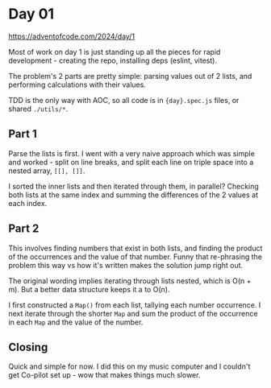 # Day 01

https://adventofcode.com/2024/day/1

Most of work on day 1 is just standing up all the pieces for rapid development - creating the repo, installing deps (eslint, vitest).

The problem's 2 parts are pretty simple: parsing values out of 2 lists, and performing calculations with their values.

TDD is the only way with AOC, so all code is in `{day}.spec.js` files, or shared `./utils/*`.

## Part 1

Parse the lists is first. I went with a very naive approach which was simple and worked - split on line breaks, and split each line on triple space into a nested array, `[[], []]`.

I sorted the inner lists and then iterated through them, in parallel? Checking both lists at the same index and summing the differences of the 2 values at each index.

## Part 2

This involves finding numbers that exist in both lists, and finding the product of the occurrences and the value of that number. Funny that re-phrasing the problem this way vs how it's written makes the solution jump right out.

The original wording implies iterating through lists nested, which is O(n + m). But a better data structure keeps it a to O(n).

I first constructed a `Map()` from each list, tallying each number occurrence. I next iterate through the shorter `Map` and sum the product of the occurrence in each `Map` and the value of the number.

## Closing

Quick and simple for now. I did this on my music computer and I couldn't get Co-pilot set up - wow that makes things much slower.
